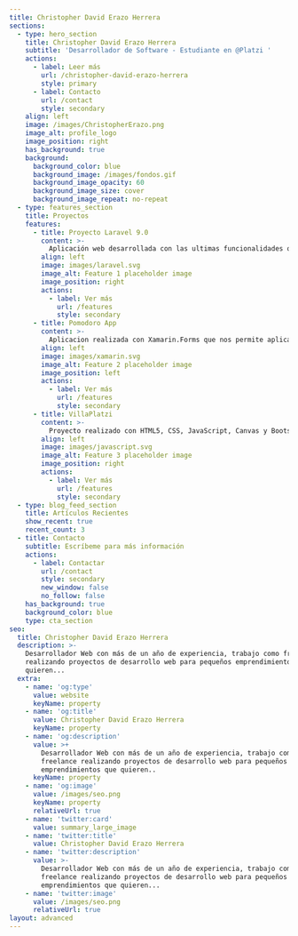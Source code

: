 ```yaml
---
title: Christopher David Erazo Herrera
sections:
  - type: hero_section
    title: Christopher David Erazo Herrera
    subtitle: 'Desarrollador de Software - Estudiante en @Platzi '
    actions:
      - label: Leer más
        url: /christopher-david-erazo-herrera
        style: primary
      - label: Contacto
        url: /contact
        style: secondary
    align: left
    image: /images/ChristopherErazo.png
    image_alt: profile_logo
    image_position: right
    has_background: true
    background:
      background_color: blue
      background_image: /images/fondos.gif
      background_image_opacity: 60
      background_image_size: cover
      background_image_repeat: no-repeat
  - type: features_section
    title: Proyectos
    features:
      - title: Proyecto Laravel 9.0
        content: >-
          Aplicación web desarrollada con las ultimas funcionalidades quenos ofrece Laravel 9.
        align: left
        image: images/laravel.svg
        image_alt: Feature 1 placeholder image
        image_position: right
        actions:
          - label: Ver más
            url: /features
            style: secondary
      - title: Pomodoro App
        content: >-
          Aplicacion realizada con Xamarin.Forms que nos permite aplicar la tecnica de pomodoro para maximizar nuestra concentración. Utilizamos el patron de diseño MVVM.
        align: left
        image: images/xamarin.svg
        image_alt: Feature 2 placeholder image
        image_position: left
        actions:
          - label: Ver más
            url: /features
            style: secondary
      - title: VillaPlatzi
        content: >-
          Proyecto realizado con HTML5, CSS, JavaScript, Canvas y Bootstrapt 5.
        align: left
        image: images/javascript.svg
        image_alt: Feature 3 placeholder image
        image_position: right
        actions:
          - label: Ver más
            url: /features
            style: secondary
  - type: blog_feed_section
    title: Artículos Recientes
    show_recent: true
    recent_count: 3
  - title: Contacto
    subtitle: Escríbeme para más información
    actions:
      - label: Contactar
        url: /contact
        style: secondary
        new_window: false
        no_follow: false
    has_background: true
    background_color: blue
    type: cta_section
seo:
  title: Christopher David Erazo Herrera
  description: >-
    Desarrollador Web con más de un año de experiencia, trabajo como freelance
    realizando proyectos de desarrollo web para pequeños emprendimientos que
    quieren...
  extra:
    - name: 'og:type'
      value: website
      keyName: property
    - name: 'og:title'
      value: Christopher David Erazo Herrera
      keyName: property
    - name: 'og:description'
      value: >+
        Desarrollador Web con más de un año de experiencia, trabajo como
        freelance realizando proyectos de desarrollo web para pequeños
        emprendimientos que quieren..
      keyName: property
    - name: 'og:image'
      value: /images/seo.png
      keyName: property
      relativeUrl: true
    - name: 'twitter:card'
      value: summary_large_image
    - name: 'twitter:title'
      value: Christopher David Erazo Herrera
    - name: 'twitter:description'
      value: >-
        Desarrollador Web con más de un año de experiencia, trabajo como
        freelance realizando proyectos de desarrollo web para pequeños
        emprendimientos que quieren...
    - name: 'twitter:image'
      value: /images/seo.png
      relativeUrl: true
layout: advanced
---
```


